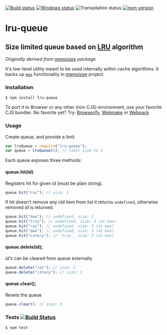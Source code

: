 [![Build status][nix-build-image]][nix-build-url]
[![Windows status][win-build-image]][win-build-url]
![Transpilation status][transpilation-image]
[![npm version][npm-image]][npm-url]

# lru-queue

## Size limited queue based on [LRU](http://en.wikipedia.org/wiki/Least_Recently_Used#LRU) algorithm

_Originally derived from [memoizee](https://github.com/medikoo/memoize) package._

It's low-level utility meant to be used internally within cache algorithms. It backs up [`max`](https://github.com/medikoo/memoize#limiting-cache-size) functionality in [memoizee](https://github.com/medikoo/memoize) project.

### Installation

    $ npm install lru-queue

To port it to Browser or any other (non CJS) environment, use your favorite CJS bundler. No favorite yet? Try: [Browserify](http://browserify.org/), [Webmake](https://github.com/medikoo/modules-webmake) or [Webpack](http://webpack.github.io/)

### Usage

Create queue, and provide a limit

```javascript
var lruQueue = require("lru-queue");
var queue = lruQueue(3); // limit size to 3
```

Each queue exposes three methods:

#### queue.hit(id)

Registers hit for given _id_ (must be plain string).

```javascript
queue.hit("raz"); // size: 1
```

If hit doesn't remove any old item from list it returns `undefined`, otherwise removed _id_ is returned.

```javascript
queue.hit("dwa"); // undefined, size: 2
queue.hit("trzy"); // undefined, size: 3 (at max)
queue.hit("raz"); // undefined, size: 3 (at max)
queue.hit("dwa"); // undefined, size: 3 (at max)
queue.hit("cztery"); // 'trzy', size: 3 (at max)
```

#### queue.delete(id);

_id's_ can be cleared from queue externally

```javascript
queue.delete("raz"); // size: 2
queue.delete("cztery"); // size: 1
```

#### queue.clear();

Resets the queue

```javascript
queue.clear(); // size: 0
```

### Tests [![Build Status](https://travis-ci.org/medikoo/lru-queue.png)](https://travis-ci.org/medikoo/lru-queue)

    $ npm test

[nix-build-image]: https://semaphoreci.com/api/v1/medikoo-org/lru-queue/branches/master/shields_badge.svg
[nix-build-url]: https://semaphoreci.com/medikoo-org/lru-queue
[win-build-image]: https://ci.appveyor.com/api/projects/status/jlnfo0hpf988u5v6?svg=true
[win-build-url]: https://ci.appveyor.com/project/medikoo/lru-queue
[transpilation-image]: https://img.shields.io/badge/transpilation-free-brightgreen.svg
[npm-image]: https://img.shields.io/npm/v/lru-queue.svg
[npm-url]: https://www.npmjs.com/package/lru-queue
